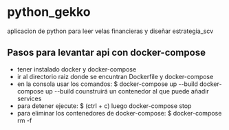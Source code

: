 # python_gekko

aplicacion de python para leer velas financieras y diseñar estrategia_scv


## Pasos para levantar api con docker-compose

- tener instalado docker y docker-compose
- ir al directorio raiz donde se encuntran Dockerfile y docker-compose
- en la consola usar los comandos: $ docker-compose up --build
docker-compose up --build counstruirá un contenedor al que puede añadir services
- para detener ejecute: $ (ctrl  + c) luego docker-compose stop
- para eliminar los contenedores de docker-compose: $ docker-compose rm -f
